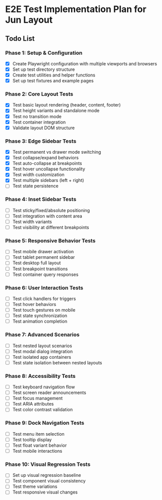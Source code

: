 # E2E Test Implementation Plan for Jun Layout

## Todo List

### Phase 1: Setup & Configuration

- [x] Create Playwright configuration with multiple viewports and browsers
- [x] Set up test directory structure
- [x] Create test utilities and helper functions
- [x] Set up test fixtures and example pages

### Phase 2: Core Layout Tests

- [x] Test basic layout rendering (header, content, footer)
- [x] Test height variants and standalone mode
- [x] Test no transition mode
- [x] Test container integration
- [x] Validate layout DOM structure

### Phase 3: Edge Sidebar Tests

- [x] Test permanent vs drawer mode switching
- [x] Test collapse/expand behaviors
- [x] Test auto-collapse at breakpoints
- [x] Test hover uncollapse functionality
- [x] Test width customization
- [x] Test multiple sidebars (left + right)
- [ ] Test state persistence

### Phase 4: Inset Sidebar Tests

- [ ] Test sticky/fixed/absolute positioning
- [ ] Test integration with content area
- [ ] Test width variants
- [ ] Test visibility at different breakpoints

### Phase 5: Responsive Behavior Tests

- [ ] Test mobile drawer activation
- [ ] Test tablet permanent sidebar
- [ ] Test desktop full layout
- [ ] Test breakpoint transitions
- [ ] Test container query responses

### Phase 6: User Interaction Tests

- [ ] Test click handlers for triggers
- [ ] Test hover behaviors
- [ ] Test touch gestures on mobile
- [ ] Test state synchronization
- [ ] Test animation completion

### Phase 7: Advanced Scenarios

- [ ] Test nested layout scenarios
- [ ] Test modal dialog integration
- [ ] Test isolated app containers
- [ ] Test state isolation between nested layouts

### Phase 8: Accessibility Tests

- [ ] Test keyboard navigation flow
- [ ] Test screen reader announcements
- [ ] Test focus management
- [ ] Test ARIA attributes
- [ ] Test color contrast validation

### Phase 9: Dock Navigation Tests

- [ ] Test menu item selection
- [ ] Test tooltip display
- [ ] Test float variant behavior
- [ ] Test mobile interactions

### Phase 10: Visual Regression Tests

- [ ] Set up visual regression baseline
- [ ] Test component visual consistency
- [ ] Test theme variations
- [ ] Test responsive visual changes
